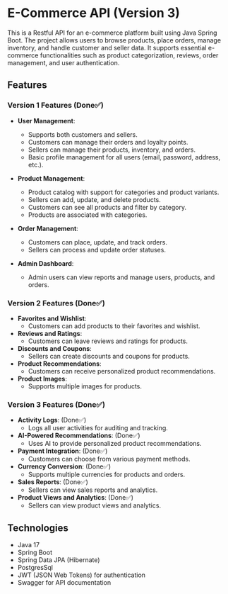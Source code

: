 # E-Commerce API (Version 3)

This is a Restful API for an e-commerce platform built using Java Spring Boot. The project allows users to browse
products, place orders, manage inventory, and handle customer and seller data. It supports essential e-commerce
functionalities such as product categorization, reviews, order management, and user authentication.

## Features

### **Version 1 Features** (Done✅)

- **User Management**:
    - Supports both customers and sellers.
    - Customers can manage their orders and loyalty points.
    - Sellers can manage their products, inventory, and orders.
    - Basic profile management for all users (email, password, address, etc.).

- **Product Management**:
    - Product catalog with support for categories and product variants.
    - Sellers can add, update, and delete products.
    - Customers can see all products and filter by category.
    - Products are associated with categories.

- **Order Management**:
    - Customers can place, update, and track orders.
    - Sellers can process and update order statuses.

- **Admin Dashboard**:
    - Admin users can view reports and manage users, products, and orders.

### **Version 2 Features** (Done✅)

- **Favorites and Wishlist**:
    - Customers can add products to their favorites and wishlist.
- **Reviews and Ratings**:
    - Customers can leave reviews and ratings for products.
- **Discounts and Coupons**:
    - Sellers can create discounts and coupons for products.
- **Product Recommendations**:
    - Customers can receive personalized product recommendations.
- **Product Images**:
    - Supports multiple images for products.

### **Version 3 Features** (Done✅)

- **Activity Logs**: (Done✅)
    - Logs all user activities for auditing and tracking.
- **AI-Powered Recommendations**: (Done✅)
    - Uses AI to provide personalized product recommendations.
- **Payment Integration**: (Done✅)
    - Customers can choose from various payment methods.
- **Currency Conversion**: (Done✅)
    - Supports multiple currencies for products and orders.
- **Sales Reports**: (Done✅)
    - Sellers can view sales reports and analytics.
- **Product Views and Analytics**: (Done✅)
    - Sellers can view product views and analytics.

## Technologies

- Java 17
- Spring Boot
- Spring Data JPA (Hibernate)
- PostgresSql
- JWT (JSON Web Tokens) for authentication
- Swagger for API documentation
